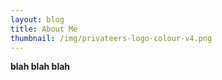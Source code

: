 ```yaml
---
layout: blog
title: About Me
thumbnail: /img/privateers-logo-colour-v4.png
---
```

**blah blah blah**
